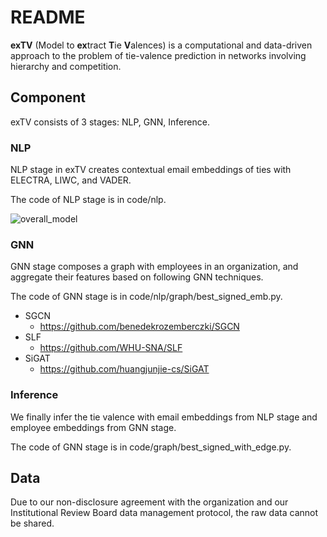 README
======

**exTV** (Model to **ex**tract **T**ie **V**alences) is a computational and data-driven approach to the problem of tie-valence prediction in networks involving hierarchy and competition.


Component
---------
exTV consists of 3 stages: NLP, GNN, Inference.

### NLP
NLP stage in exTV creates contextual email embeddings of ties with ELECTRA, LIWC, and VADER.

The code of NLP stage is in code/nlp.

![overall_model](https://user-images.githubusercontent.com/77777793/140386036-a7f5b93c-940e-4f1b-9ff8-2fb6eb0115ff.jpg)

### GNN
GNN stage composes a graph with employees in an organization, and aggregate their features based on following GNN techniques.

The code of GNN stage is in code/nlp/graph/best_signed_emb.py.
* SGCN
  - https://github.com/benedekrozemberczki/SGCN
* SLF
  - https://github.com/WHU-SNA/SLF
* SiGAT
  - https://github.com/huangjunjie-cs/SiGAT

### Inference
We finally infer the tie valence with email embeddings from NLP stage and employee embeddings from GNN stage.

The code of GNN stage is in code/graph/best_signed_with_edge.py.


Data
----
Due to our non-disclosure agreement with the organization and our Institutional Review Board data management protocol, the raw data cannot be shared.
